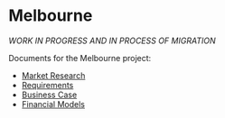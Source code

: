 # Melbourne

_WORK IN PROGRESS AND IN PROCESS OF MIGRATION_

Documents for the Melbourne project:

- [Market Research](./research)
- [Requirements](./requirements)
- [Business Case](./business_case)
- [Financial Models](./financial_models)
